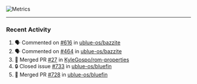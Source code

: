 ![Metrics](https://metrics.lecoq.io/KyleGospo?template=classic&base=header%2C%20activity%2C%20community%2C%20repositories%2C%20metadata&base.indepth=false&base.hireable=false&base.skip=false&config.timezone=America%2FLos_Angeles)

---
### Recent Activity
<!--START_SECTION:activity-->
1. 🗣 Commented on [#616](https://github.com/ublue-os/bazzite/issues/616#issuecomment-1859237159) in [ublue-os/bazzite](https://github.com/ublue-os/bazzite)
2. 🗣 Commented on [#464](https://github.com/ublue-os/bazzite/issues/464#issuecomment-1859056238) in [ublue-os/bazzite](https://github.com/ublue-os/bazzite)
3. 🎉 Merged PR [#27](https://github.com/KyleGospo/rom-properties/pull/27) in [KyleGospo/rom-properties](https://github.com/KyleGospo/rom-properties)
4. 🔒 Closed issue [#733](https://github.com/ublue-os/bluefin/issues/733) in [ublue-os/bluefin](https://github.com/ublue-os/bluefin)
5. 🎉 Merged PR [#728](https://github.com/ublue-os/bluefin/pull/728) in [ublue-os/bluefin](https://github.com/ublue-os/bluefin)
<!--END_SECTION:activity-->
